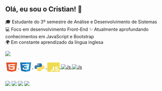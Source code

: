 ## Olá, eu sou o Cristian! 👋

🎓 Estudante do 3º semestre de Análise e Desenvolvimento de Sistemas  
💻 Foco em desenvolvimento Front-End 
✨ Atualmente aprofundando conhecimentos em JavaScript e Bootstrap<br>
🌍 Em constante aprendizado da língua inglesa 

 <div>
  <a href="https://github.com/rafaballerini">
  <img height="180em" src="https://github-readme-stats.vercel.app/api/top-langs/?username=devcristianhr&layout=compact&langs_count=16&theme=holi"/>
</div>
<div style="display: inline_block"><br>
  <img align="center" alt="html" height="30" width="40" 
 src="https://raw.githubusercontent.com/devicons/devicon/master/icons/html5/html5-original.svg">
  <img align="center" alt="CSS" height="30" width="40" src="https://raw.githubusercontent.com/devicons/devicon/master/icons/css3/css3-original.svg">
  <img align="center" alt="Python" height="30" width="40" src="https://raw.githubusercontent.com/devicons/devicon/master/icons/python/python-original.svg">
  <img align="center" alt="Js" height="30" width="40" src="https://raw.githubusercontent.com/devicons/devicon/master/icons/javascript/javascript-plain.svg">
  <img align="center" alt="Js" height="30" width="40" 
  <img src="https://cdn.jsdelivr.net/gh/devicons/devicon/icons/bootstrap/bootstrap-original.svg" />
  <img align="center" alt="Js" height="30" width="40" 
  <img src="https://cdn.jsdelivr.net/gh/devicons/devicon/icons/git/git-original.svg" />

  ##

  <div> 
  <a href="https://www.instagram.com/cr4daquinta/" target="_blank"><img src="https://img.shields.io/badge/-Instagram-%23E4405F?style=for-the-badge&logo=instagram&logoColor=white" target="_blank"></a>
  <a href = "mailto:chparatrabalho@gmail.com"><img src="https://img.shields.io/badge/-Gmail-%23333?style=for-the-badge&logo=gmail&logoColor=white" target="_blank"></a>
  <a href="https://www.linkedin.com/in/cristian-henriques-31b607289/" target="_blank"><img src="https://img.shields.io/badge/-LinkedIn-%230077B5?style=for-the-badge&logo=linkedin&logoColor=white" target="_blank"></a> 
   <a href="https://www.tiktok.com/@chdacoletinha" target="_blank"><img src="https://img.shields.io/badge/TikTok-000000?style=for-the-badge&logo=tiktok&logoColor=white" target="_blank"></a> 
 </div>
 
